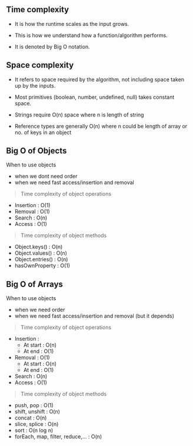 ## Time complexity

- It is how the runtime scales as the input grows.

- This is how we understand how a function/algorithm performs.

- It is denoted by Big O notation.


## Space complexity

- It refers to space required by the algorithm, not including space taken up by the inputs.

- Most primitives (boolean, number, undefined, null) takes constant space.

- Strings require O(n) space where n is length of string

- Reference types are generally O(n) where n could be length of array or no. of keys in an object


## Big O of Objects

When to use objects
- when we dont need order
- when we need fast access/insertion and removal

> Time complexity of object operations
- Insertion : O(1)
- Removal : O(1)
- Search : O(n)
- Access : O(1)

> Time complexity of object methods
- Object.keys() : O(n)
- Object.values() : O(n)
- Object.entries() : O(n)
- hasOwnProperty : O(1)


## Big O of Arrays

When to use objects
- when we need order
- when we need fast access/insertion and removal (but it depends)

> Time complexity of object operations
- Insertion : 
    - At start : O(n)
    - At end : O(1)
- Removal : O(1)
    - At start : O(n)
    - At end : O(1)
- Search : O(n)
- Access : O(1)

> Time complexity of object methods
- push, pop : O(1)
- shift, unshift : O(n)
- concat : O(n)
- slice, splice : O(n)
- sort : O(n log n)
- forEach, map, filter, reduce,... : O(n)
